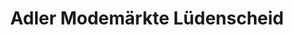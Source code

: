 ---
title: "Adler Modemärkte Lüdenscheid"
url: /luedenscheid/adler-modemaerkte-luedenscheid/
shop: Kleidung
---